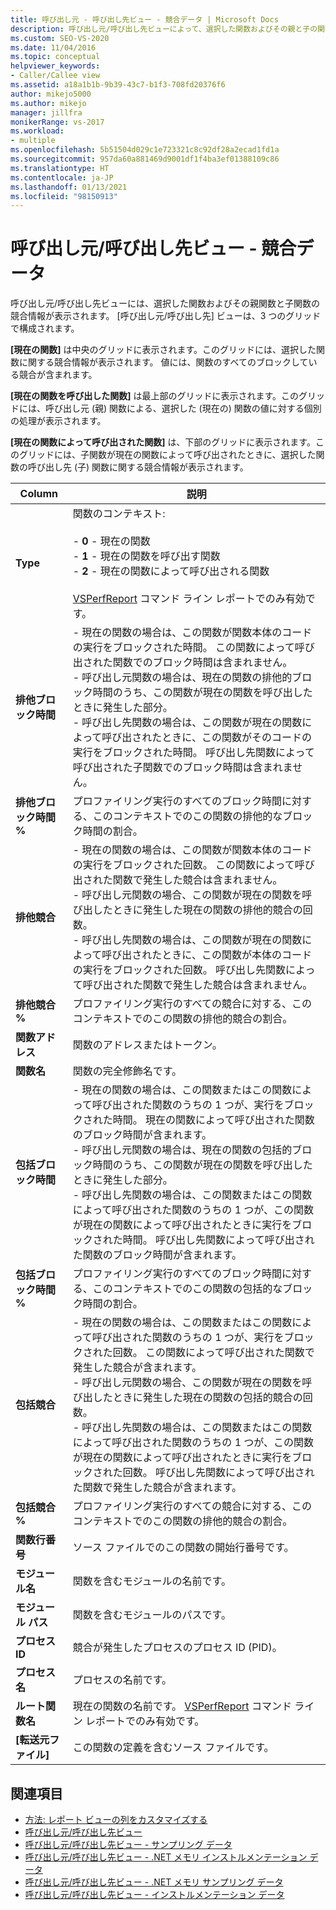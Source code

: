 ```yaml
---
title: 呼び出し元 - 呼び出し先ビュー - 競合データ | Microsoft Docs
description: 呼び出し元/呼び出し先ビューによって、選択した関数およびその親と子の関数の競合情報がパフォーマンス エクスプローラーにどのように表示されるかについて説明します。
ms.custom: SEO-VS-2020
ms.date: 11/04/2016
ms.topic: conceptual
helpviewer_keywords:
- Caller/Callee view
ms.assetid: a18a1b1b-9b39-43c7-b1f3-708fd20376f6
author: mikejo5000
ms.author: mikejo
manager: jillfra
monikerRange: vs-2017
ms.workload:
- multiple
ms.openlocfilehash: 5b51504d029c1e723321c8c92df28a2ecad1fd1a
ms.sourcegitcommit: 957da60a881469d9001df1f4ba3ef01388109c86
ms.translationtype: HT
ms.contentlocale: ja-JP
ms.lasthandoff: 01/13/2021
ms.locfileid: "98150913"
---
```

# <a name="callercallee-view----contention-data"></a>呼び出し元/呼び出し先ビュー - 競合データ
呼び出し元/呼び出し先ビューには、選択した関数およびその親関数と子関数の競合情報が表示されます。 [呼び出し元/呼び出し先] ビューは、3 つのグリッドで構成されます。

 **[現在の関数]** は中央のグリッドに表示されます。このグリッドには、選択した関数に関する競合情報が表示されます。 値には、関数のすべてのブロックしている競合が含まれます。

 **[現在の関数を呼び出した関数]** は最上部のグリッドに表示されます。このグリッドには、呼び出し元 (親) 関数による、選択した (現在の) 関数の値に対する個別の処理が表示されます。

 **[現在の関数によって呼び出された関数]** は、下部のグリッドに表示されます。このグリッドには、子関数が現在の関数によって呼び出されたときに、選択した関数の呼び出し先 (子) 関数に関する競合情報が表示されます。

|Column|説明|
|------------|-----------------|
|**Type**|関数のコンテキスト:<br /><br /> -   **0** - 現在の関数<br />-   **1** - 現在の関数を呼び出す関数<br />-   **2** - 現在の関数によって呼び出される関数<br /><br /> [VSPerfReport](../profiling/vsperfreport.md) コマンド ライン レポートでのみ有効です。|
|**排他ブロック時間**|-   現在の関数の場合は、この関数が関数本体のコードの実行をブロックされた時間。 この関数によって呼び出された関数でのブロック時間は含まれません。<br />-   呼び出し元関数の場合は、現在の関数の排他的ブロック時間のうち、この関数が現在の関数を呼び出したときに発生した部分。<br />-   呼び出し先関数の場合は、この関数が現在の関数によって呼び出されたときに、この関数がそのコードの実行をブロックされた時間。 呼び出し先関数によって呼び出された子関数でのブロック時間は含まれません。|
|**排他ブロック時間 %**|プロファイリング実行のすべてのブロック時間に対する、このコンテキストでのこの関数の排他的なブロック時間の割合。|
|**排他競合**|-   現在の関数の場合は、この関数が関数本体のコードの実行をブロックされた回数。 この関数によって呼び出された関数で発生した競合は含まれません。<br />-   呼び出し元関数の場合、この関数が現在の関数を呼び出したときに発生した現在の関数の排他的競合の回数。<br />-   呼び出し先関数の場合は、この関数が現在の関数によって呼び出されたときに、この関数が本体のコードの実行をブロックされた回数。 呼び出し先関数によって呼び出された関数で発生した競合は含まれません。|
|**排他競合 %**|プロファイリング実行のすべての競合に対する、このコンテキストでのこの関数の排他的競合の割合。|
|**関数アドレス**|関数のアドレスまたはトークン。|
|**関数名**|関数の完全修飾名です。|
|**包括ブロック時間**|-   現在の関数の場合は、この関数またはこの関数によって呼び出された関数のうちの 1 つが、実行をブロックされた時間。 現在の関数によって呼び出された関数のブロック時間が含まれます。<br />-   呼び出し元関数の場合は、現在の関数の包括的ブロック時間のうち、この関数が現在の関数を呼び出したときに発生した部分。<br />-   呼び出し先関数の場合は、この関数またはこの関数によって呼び出された関数のうちの 1 つが、この関数が現在の関数によって呼び出されたときに実行をブロックされた時間。 呼び出し先関数によって呼び出された関数のブロック時間が含まれます。|
|**包括ブロック時間 %**|プロファイリング実行のすべてのブロック時間に対する、このコンテキストでのこの関数の包括的なブロック時間の割合。|
|**包括競合**|-   現在の関数の場合は、この関数またはこの関数によって呼び出された関数のうちの 1 つが、実行をブロックされた回数。 この関数によって呼び出された関数で発生した競合が含まれます。<br />-   呼び出し元関数の場合、この関数が現在の関数を呼び出したときに発生した現在の関数の包括的競合の回数。<br />-   呼び出し先関数の場合は、この関数またはこの関数によって呼び出された関数のうちの 1 つが、この関数が現在の関数によって呼び出されたときに実行をブロックされた回数。 呼び出し先関数によって呼び出された関数で発生した競合が含まれます。|
|**包括競合 %**|プロファイリング実行のすべての競合に対する、このコンテキストでのこの関数の排他的競合の割合。|
|**関数行番号**|ソース ファイルでのこの関数の開始行番号です。|
|**モジュール名**|関数を含むモジュールの名前です。|
|**モジュール パス**|関数を含むモジュールのパスです。|
|**プロセス ID**|競合が発生したプロセスのプロセス ID (PID)。|
|**プロセス名**|プロセスの名前です。|
|**ルート関数名**|現在の関数の名前です。 [VSPerfReport](../profiling/vsperfreport.md) コマンド ライン レポートでのみ有効です。|
|**[転送元ファイル]**|この関数の定義を含むソース ファイルです。|

## <a name="see-also"></a>関連項目
- [方法: レポート ビューの列をカスタマイズする](../profiling/how-to-customize-report-view-columns.md)
- [呼び出し元/呼び出し先ビュー](../profiling/caller-callee-view.md)
- [呼び出し元/呼び出し先ビュー - サンプリング データ](../profiling/caller-callee-view-sampling-data.md)
- [呼び出し元/呼び出し先ビュー - .NET メモリ インストルメンテーション データ](../profiling/caller-callee-view-net-memory-instrumentation-data.md)
- [呼び出し元/呼び出し先ビュー - .NET メモリ サンプリング データ](../profiling/caller-callee-view-dotnet-memory-sampling-data.md)
- [呼び出し元/呼び出し先ビュー - インストルメンテーション データ](../profiling/caller-callee-view-instrumentation-data.md)
